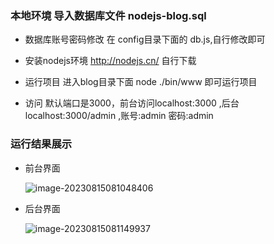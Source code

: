 
### 本地环境 导入数据库文件 nodejs-blog.sql 

* 数据库账号密码修改 在 config目录下面的 db.js,自行修改即可

* 安装nodejs环境 http://nodejs.cn/ 自行下载

* 运行项目 进入blog目录下面 node ./bin/www 即可运行项目

* 访问 默认端口是3000，前台访问localhost:3000 ,后台localhost:3000/admin  ,账号:admin 密码:admin

### 运行结果展示

* 前台界面

  ![image-20230815081048406](C:\Users\Dj\Desktop\gti\nodejs_blog1\README.assets\image-20230815081048406.png)
  
* 后台界面

  ![image-20230815081149937](C:\Users\Dj\Desktop\gti\nodejs_blog1\README.assets\image-20230815081149937.png)
  



